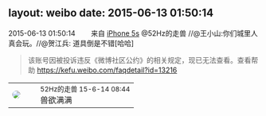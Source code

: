 layout: weibo
date: 2015-06-13 01:50:14
---
<meta name="referrer" content="no-referrer" />

2015-06-13 01:50:14  &nbsp;&nbsp;&nbsp;&nbsp;&nbsp;&nbsp; 来自 <a href="sinaweibo://customweibosource" rel="nofollow">iPhone 5s</a>
@52Hz的走兽  //@王小山:你们城里人真会玩。//@贺江兵: 道具倒是不错[哈哈]
>  该账号因被投诉违反《微博社区公约》的相关规定，现已无法查看。查看帮助 https://kefu.weibo.com/faqdetail?id=13216

<table style="width: 100%;">
  <tr>
    <td style="width: 40px;"><img style="border-radius:50%" src="https://tva4.sinaimg.cn/crop.0.0.180.180.50/8beaf773jw1e8qgp5bmzyj2050050aa8.jpg?KID=imgbed,tva&Expires=1624463481&ssig=r%2BvGJitnpv"></td>
    <td colspan="2"><small>52Hz的走兽 15-6-14 08:44</small><br/>兽欲满满</td>
  </tr>
</table>
